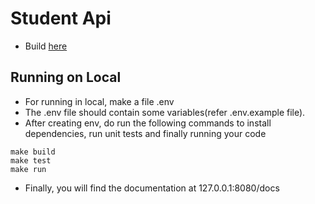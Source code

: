 # Student Api
- Build [here](https://student-api-vipul.herokuapp.com/docs)

## Running on Local
- For running in local, make a file .env
- The .env file should contain some variables(refer .env.example file).
- After creating env, do run the following commands to install dependencies, run unit tests and finally running your code
```
make build
make test
make run
```
- Finally, you will find the documentation at 127.0.0.1:8080/docs
